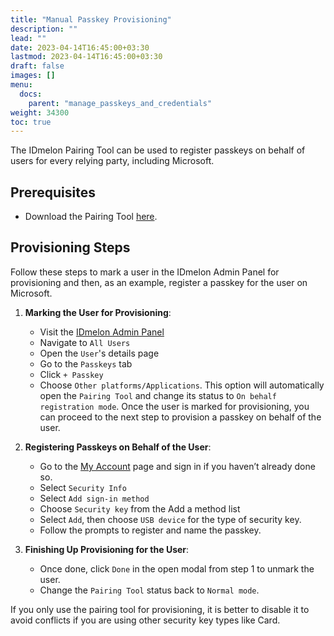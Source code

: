 ```yaml
---
title: "Manual Passkey Provisioning"
description: ""
lead: ""
date: 2023-04-14T16:45:00+03:30
lastmod: 2023-04-14T16:45:00+03:30
draft: false
images: []
menu:
  docs:
    parent: "manage_passkeys_and_credentials"
weight: 34300
toc: true
---
```


The IDmelon Pairing Tool can be used to register passkeys on behalf of users for every relying party, including Microsoft.

## Prerequisites

- Download the Pairing Tool [here](https://idmelon.com/docs/downloads).

## Provisioning Steps

Follow these steps to mark a user in the IDmelon Admin Panel for provisioning and then, as an example, register a passkey for the user on Microsoft.

1. **Marking the User for Provisioning**:
   - Visit the [IDmelon Admin Panel](https://panel.idmelon.com/)
   - Navigate to `All Users`
   - Open the `User`'s details page
   - Go to the `Passkeys` tab
   - Click `+ Passkey`
   - Choose `Other platforms/Applications`. This option will automatically open the `Pairing Tool` and change its status to `On behalf registration mode`.
Once the user is marked for provisioning, you can proceed to the next step to provision a passkey on behalf of the user.
2. **Registering Passkeys on Behalf of the User**:
   - Go to the [My Account](https://myaccount.microsoft.com) page and sign in if you haven’t already done so.
   - Select `Security Info`
   - Select `Add sign-in method`
   - Choose `Security key` from the Add a method list
   - Select `Add`, then choose `USB device` for the type of security key.
   - Follow the prompts to register and name the passkey.

3. **Finishing Up Provisioning for the User**:
   - Once done, click `Done` in the open modal from step 1 to unmark the user.
   - Change the `Pairing Tool` status back to `Normal mode`.
   
If you only use the pairing tool for provisioning, it is better to disable it to avoid conflicts if you are using other security key types like Card.
